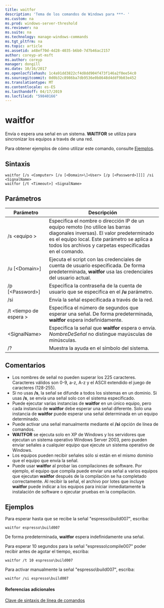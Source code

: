 ```yaml
---
title: waitfor
description: 'Tema de los comandos de Windows para ***- '
ms.custom: na
ms.prod: windows-server-threshold
ms.reviewer: na
ms.suite: na
ms.technology: manage-windows-commands
ms.tgt_pltfrm: na
ms.topic: article
ms.assetid: a48ef70d-4d28-4035-b6b0-7d7b46ac2157
author: coreyp-at-msft
ms.author: coreyp
manager: dongill
ms.date: 10/16/2017
ms.openlocfilehash: 1c4a91dd3822cf4d8dd904f473f146a2f0ee54c0
ms.sourcegitcommit: 0d0b32c8986ba7db9536e0b8648d4ddf9b03e452
ms.translationtype: MT
ms.contentlocale: es-ES
ms.lasthandoff: 04/17/2019
ms.locfileid: "59840166"
---
```

# <a name="waitfor"></a>waitfor



Envía o espera una señal en un sistema. **WAITFOR** se utiliza para sincronizar los equipos a través de una red.

Para obtener ejemplos de cómo utilizar este comando, consulte [Ejemplos](#BKMK_examples).

## <a name="syntax"></a>Sintaxis

```
waitfor [/s <Computer> [/u [<Domain>\]<User> [/p [<Password>]]]] /si <SignalName>
waitfor [/t <Timeout>] <SignalName>
```

## <a name="parameters"></a>Parámetros

|Parámetro|Descripción|
|---------|-----------|
|/s \<equipo >|Especifica el nombre o dirección IP de un equipo remoto (no utilice las barras diagonales inversas). El valor predeterminado es el equipo local. Este parámetro se aplica a todos los archivos y carpetas especificadas en el comando.|
|/u [\<Domain>\]<User>|Ejecuta el script con las credenciales de cuenta de usuario especificada. De forma predeterminada, **waitfor** usa las credenciales del usuario actual.|
|/p [\<Password>]|Especifica la contraseña de la cuenta de usuario que se especifica en el **/u** parámetro.|
|/si|Envía la señal especificada a través de la red.|
|/t \<tiempo de espera >|Especifica el número de segundos que esperar una señal. De forma predeterminada, **waitfor** espera indefinidamente.|
|\<SignalName>|Especifica la señal que **waitfor** espera o envía. *NombreDeSeñal* no distingue mayúsculas de minúsculas.|
|/?|Muestra la ayuda en el símbolo del sistema.|

## <a name="remarks"></a>Comentarios

-   Los nombres de señal no pueden superar los 225 caracteres. Caracteres válidos son 0-9, a-z, A-z y el ASCII extendido el juego de caracteres (128-255).
-   Si no usas **/s**, la señal se difunde a todos los sistemas en un dominio. Si usas **/s**, se envía una señal solo con el sistema especificado.
-   Puede ejecutar varias instancias de **waitfor** en un único equipo, pero cada instancia de **waitfor** debe esperar una señal diferente. Solo una instancia de **waitfor** puede esperar una señal determinada en un equipo determinado.
-   Puede activar una señal manualmente mediante el **/si** opción de línea de comandos.
-   **WAITFOR** se ejecuta solo en XP de Windows y los servidores que ejecutan un sistema operativo Windows Server 2003, pero pueden enviar señales a cualquier equipo que ejecute un sistema operativo de Windows.
-   Los equipos pueden recibir señales sólo si están en el mismo dominio que el equipo que envía la señal.
-   Puede usar **waitfor** al probar las compilaciones de software. Por ejemplo, el equipo que compila puede enviar una señal a varios equipos que ejecutan **waitfor** después de la compilación se ha completado correctamente. Al recibir la señal, el archivo por lotes que incluye **waitfor** puede indicar a los equipos para iniciar inmediatamente la instalación de software o ejecutar pruebas en la compilación.

## <a name="BKMK_examples"></a>Ejemplos

Para esperar hasta que se recibe la señal "espresso\build007", escriba:
```
waitfor espresso\build007
```
De forma predeterminada, **waitfor** espera indefinidamente una señal.

Para esperar 10 segundos para la señal "espresso\compile007" poder recibir antes de agotar el tiempo, escriba:
```
waitfor /t 10 espresso\build007
```
Para activar manualmente la señal "espresso\build007", escriba:
```
waitfor /si espresso\build007
```

#### <a name="additional-references"></a>Referencias adicionales

[Clave de sintaxis de línea de comandos](command-line-syntax-key.md)